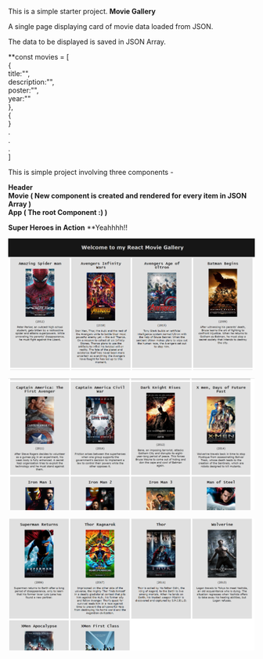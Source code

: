 This is a simple starter project.
**Movie Gallery**


A single page displaying card of movie data loaded from JSON. 

The data to be displayed is saved in JSON Array.  

**const movies = [  
  {  
      title:"",  
      description:"",  
      poster:"",  
      year:""  
  },  
  {  
  }  
  .  
  .  
  .  
]  

This is simple project involving three components -  

**Header**  
**Movie ( New component is created and rendered for every item in JSON Array )**  
**App ( The root Component :) )**  


**Super Heroes in Action**
**Yeahhhh!!  


![Movie Gallery in Action](https://github.com/karthiksagarmv/movie-gallery/blob/master/Screenshots/image1.PNG)  




![Movie Gallery in Action](https://github.com/karthiksagarmv/movie-gallery/blob/master/Screenshots/image2.PNG)  




![Movie Gallery in Action](https://github.com/karthiksagarmv/movie-gallery/blob/master/Screenshots/image3.PNG)

